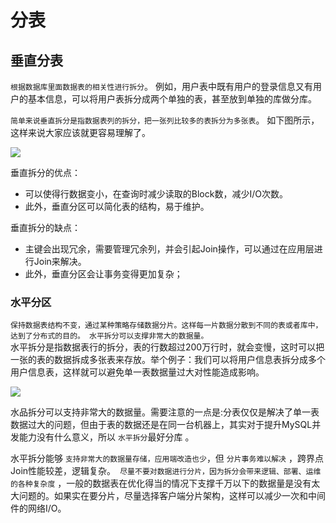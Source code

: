 # 分表

## 垂直分表

`根据数据库里面数据表的相关性进行拆分`。 例如，用户表中既有用户的登录信息又有用户的基本信息，可以将用户表拆分成两个单独的表，甚至放到单独的库做分库。    

`简单来说垂直拆分是指数据表列的拆分，把一张列比较多的表拆分为多张表`。 如下图所示，这样来说大家应该就更容易理解了。

![](https://user-gold-cdn.xitu.io/2018/6/16/164084354ba2e0fd)


垂直拆分的优点： 
   -  可以使得行数据变小，在查询时减少读取的Block数，减少I/O次数。
   -  此外，垂直分区可以简化表的结构，易于维护。    

垂直拆分的缺点：
 - 主键会出现冗余，需要管理冗余列，并会引起Join操作，可以通过在应用层进行Join来解决。
 - 此外，垂直分区会让事务变得更加复杂；
 
 
### 水平分区  

`保持数据表结构不变，通过某种策略存储数据分片。这样每一片数据分散到不同的表或者库中，达到了分布式的目的。 水平拆分可以支撑非常大的数据量。`     
水平拆分是指数据表行的拆分，表的行数超过200万行时，就会变慢，这时可以把一张的表的数据拆成多张表来存放。举个例子：我们可以将用户信息表拆分成多个用户信息表，这样就可以避免单一表数据量过大对性能造成影响。

![](https://user-gold-cdn.xitu.io/2018/6/16/164084b7e9e423e3)

水品拆分可以支持非常大的数据量。需要注意的一点是:分表仅仅是解决了单一表数据过大的问题，但由于表的数据还是在同一台机器上，其实对于提升MySQL并发能力没有什么意义，所以 `水平拆分`最好分库 。

水平拆分能够 `支持非常大的数据量存储，应用端改造也少`，但 `分片事务难以解决`  ，跨界点Join性能较差，逻辑复杂。` 尽量不要对数据进行分片，因为拆分会带来逻辑、部署、运维的各种复杂度` ，一般的数据表在优化得当的情况下支撑千万以下的数据量是没有太大问题的。如果实在要分片，尽量选择客户端分片架构，这样可以减少一次和中间件的网络I/O。


